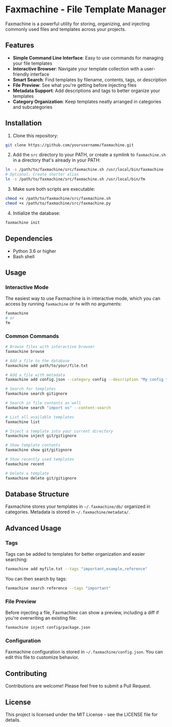 # Faxmachine - File Template Manager

Faxmachine is a powerful utility for storing, organizing, and injecting commonly used files and templates across your projects.

## Features

- **Simple Command Line Interface**: Easy to use commands for managing your file templates
- **Interactive Browser**: Navigate your template collection with a user-friendly interface
- **Smart Search**: Find templates by filename, contents, tags, or description
- **File Preview**: See what you're getting before injecting files
- **Metadata Support**: Add descriptions and tags to better organize your templates
- **Category Organization**: Keep templates neatly arranged in categories and subcategories

## Installation

1. Clone this repository:
```bash
git clone https://github.com/yourusername/faxmachine.git
```

2. Add the `src` directory to your PATH, or create a symlink to `faxmachine.sh` in a directory that's already in your PATH:
```bash
ln -s /path/to/faxmachine/src/faxmachine.sh /usr/local/bin/faxmachine
# Optional: Create shorter alias
ln -s /path/to/faxmachine/src/faxmachine.sh /usr/local/bin/fm
```

3. Make sure both scripts are executable:
```bash
chmod +x /path/to/faxmachine/src/faxmachine.sh
chmod +x /path/to/faxmachine/src/faxmachine.py
```

4. Initialize the database:
```bash
faxmachine init
```

## Dependencies

- Python 3.6 or higher
- Bash shell

## Usage

### Interactive Mode

The easiest way to use Faxmachine is in interactive mode, which you can access by running `faxmachine` or `fm` with no arguments:

```bash
faxmachine
# or
fm
```

### Common Commands

```bash
# Browse files with interactive browser
faxmachine browse

# Add a file to the database
faxmachine add path/to/your/file.txt

# Add a file with metadata
faxmachine add config.json --category config --description "My config template" --tags "json,config,template"

# Search for templates
faxmachine search gitignore

# Search in file contents as well
faxmachine search "import os" --content-search

# List all available templates
faxmachine list

# Inject a template into your current directory
faxmachine inject git/gitignore

# Show template contents
faxmachine show git/gitignore

# Show recently used templates
faxmachine recent

# Delete a template
faxmachine delete git/gitignore
```

## Database Structure

Faxmachine stores your templates in `~/.faxmachine/db/` organized in categories. Metadata is stored in `~/.faxmachine/metadata/`.

## Advanced Usage

### Tags

Tags can be added to templates for better organization and easier searching:

```bash
faxmachine add myfile.txt --tags "important,example,reference"
```

You can then search by tags:

```bash
faxmachine search reference --tags "important"
```

### File Preview

Before injecting a file, Faxmachine can show a preview, including a diff if you're overwriting an existing file:

```bash
faxmachine inject config/package.json
```

### Configuration

Faxmachine configuration is stored in `~/.faxmachine/config.json`. You can edit this file to customize behavior.

## Contributing

Contributions are welcome! Please feel free to submit a Pull Request.

## License

This project is licensed under the MIT License - see the LICENSE file for details. 